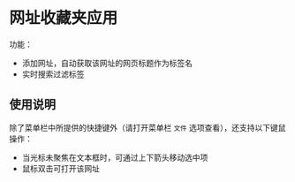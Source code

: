 # 网址收藏夹应用

功能：

- 添加网址，自动获取该网址的网页标题作为标签名
- 实时搜索过滤标签

## 使用说明

除了菜单栏中所提供的快捷键外（请打开菜单栏 `文件` 选项查看），还支持以下键鼠操作：

- 当光标未聚焦在文本框时，可通过上下箭头移动选中项
- 鼠标双击可打开该网址
